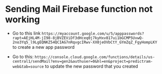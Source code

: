 # Sending Mail Firebase function not working

- Go to this link `https://myaccount.google.com/u/5/apppasswords?rapt=AEjHL4M-jI98-8jBVZEViDf3dHceq0j7kyHxv817ui1bGCMP5UvwQ-2no3Yq5_l9LgEQNKZ54QCIAG7nRqvgcIRwv-XX0jeOVbCtY_GYmZqZ_FgyHompLKY` to create a new app password

- Go to this: `https://console.cloud.google.com/functions/details/us-central1/sendMail?env=gen2&authuser=0&hl=en&project=predictram-web&tab=source` to update the new password that you created